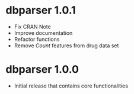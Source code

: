# dbparser 1.0.1
* Fix CRAN Note
* Improve documentation
* Refactor functions
* Remove *Count* features from drug data set

# dbparser 1.0.0

* Initial release that contains core functionalities
